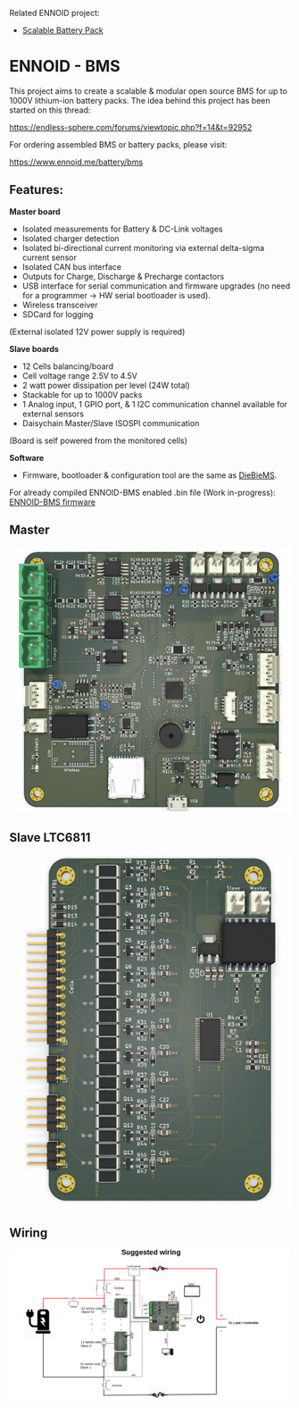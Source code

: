 Related ENNOID project:
  - [Scalable Battery Pack](https://github.com/EnnoidMe/ENNOID-PACK)

# ENNOID - BMS

This project aims to create a scalable & modular open source BMS for up to 1000V lithium-ion battery packs.
The idea behind this project has been started on this thread:

https://endless-sphere.com/forums/viewtopic.php?f=14&t=92952

For ordering assembled BMS or battery packs, please visit:

https://www.ennoid.me/battery/bms

## Features:

**Master board**
- Isolated measurements for Battery & DC-Link voltages
- Isolated charger detection
- Isolated bi-directional current monitoring via external delta-sigma current sensor
- Isolated CAN bus interface 
- Outputs for Charge, Discharge & Precharge contactors
- USB interface for serial communication and firmware upgrades (no need for a programmer -> HW serial bootloader is used).
- Wireless transceiver
- SDCard for logging

(External isolated 12V power supply is required)

**Slave boards**
- 12 Cells balancing/board 
- Cell voltage range 2.5V to 4.5V
- 2 watt power dissipation per level (24W total)
- Stackable for up to 1000V packs 
- 1 Analog input, 1 GPIO port, & 1 I2C communication channel available for external sensors
- Daisychain Master/Slave ISOSPI communication

(Board is self powered from the monitored cells)

**Software**
- Firmware, bootloader & configuration tool are the same as [DieBieMS](https://github.com/DieBieEngineering). 

For already compiled ENNOID-BMS enabled .bin file (Work in-progress): 
[ENNOID-BMS firmware](https://github.com/EnnoidMe/DieBieMS-Firmware/blob/master/MDK-ARM/DieBieMS/DieBieMS.bin)

## Master

![alt text](Master/PIC/MasterPCB.png)


## Slave LTC6811

![alt text](Slaves/LTC6811/PIC/LTC6811.png)

## Wiring

![alt text](Master/PIC/Wiring.png)






